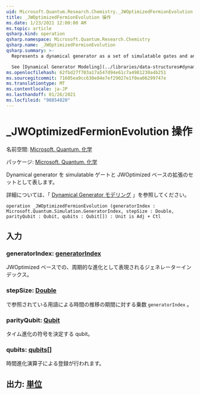 ```yaml
---
uid: Microsoft.Quantum.Research.Chemistry._JWOptimizedFermionEvolution
title: _JWOptimizedFermionEvolution 操作
ms.date: 1/23/2021 12:00:00 AM
ms.topic: article
qsharp.kind: operation
qsharp.namespace: Microsoft.Quantum.Research.Chemistry
qsharp.name: _JWOptimizedFermionEvolution
qsharp.summary: >-
  Represents a dynamical generator as a set of simulatable gates and an expansion in the JWOptimized basis.

  See [Dynamical Generator Modeling](../libraries/data-structures#dynamical-generator-modeling) for more details.
ms.openlocfilehash: 62fbd27f703a17a547d94e61c7a4981230a4b251
ms.sourcegitcommit: 71605ea9cc630e84e7ef29027e1f0ea06299747e
ms.translationtype: MT
ms.contentlocale: ja-JP
ms.lasthandoff: 01/26/2021
ms.locfileid: "98854820"
---
```

# <a name="_jwoptimizedfermionevolution-operation"></a>_JWOptimizedFermionEvolution 操作

名前空間: [Microsoft. Quantum. 化学](xref:Microsoft.Quantum.Research.Chemistry)

パッケージ: [Microsoft. Quantum. 化学](https://nuget.org/packages/Microsoft.Quantum.Research.Chemistry)


Dynamical generator を simulatable ゲートと JWOptimized ベースの拡張のセットとして表します。

詳細については、「 [Dynamical Generator モデリング](../libraries/data-structures#dynamical-generator-modeling) 」を参照してください。

```qsharp
operation _JWOptimizedFermionEvolution (generatorIndex : Microsoft.Quantum.Simulation.GeneratorIndex, stepSize : Double, parityQubit : Qubit, qubits : Qubit[]) : Unit is Adj + Ctl
```


## <a name="input"></a>入力

### <a name="generatorindex--generatorindex"></a>generatorIndex: [generatorIndex](xref:Microsoft.Quantum.Simulation.GeneratorIndex)

JWOptimized ベースでの、周期的な進化として表現されるジェネレーターインデックス。


### <a name="stepsize--double"></a>stepSize: [Double](xref:microsoft.quantum.lang-ref.double)

で参照されている用語による時間の推移の期間に対する乗数 `generatorIndex` 。


### <a name="parityqubit--qubit"></a>parityQubit: [Qubit](xref:microsoft.quantum.lang-ref.qubit)

タイム進化の符号を決定する qubit。


### <a name="qubits--qubit"></a>qubits: [qubits](xref:microsoft.quantum.lang-ref.qubit)[]

時間進化演算子による登録が行われます。



## <a name="output--unit"></a>出力: [単位](xref:microsoft.quantum.lang-ref.unit)

